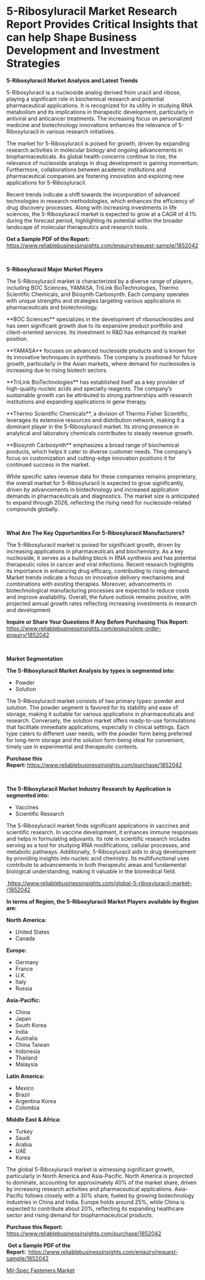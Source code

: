 <p><h1>5-Ribosyluracil Market Research Report Provides Critical Insights that can help Shape Business Development and Investment Strategies</h1></p><p><strong>5-Ribosyluracil Market Analysis and Latest Trends</strong></p>
<p><p>5-Ribosyluracil is a nucleoside analog derived from uracil and ribose, playing a significant role in biochemical research and potential pharmaceutical applications. It is recognized for its utility in studying RNA metabolism and its implications in therapeutic development, particularly in antiviral and anticancer treatments. The increasing focus on personalized medicine and biotechnology innovations enhances the relevance of 5-Ribosyluracil in various research initiatives.</p><p>The market for 5-Ribosyluracil is poised for growth, driven by expanding research activities in molecular biology and ongoing advancements in biopharmaceuticals. As global health concerns continue to rise, the relevance of nucleoside analogs in drug development is gaining momentum. Furthermore, collaborations between academic institutions and pharmaceutical companies are fostering innovation and exploring new applications for 5-Ribosyluracil.</p><p>Recent trends indicate a shift towards the incorporation of advanced technologies in research methodologies, which enhances the efficiency of drug discovery processes. Along with increasing investments in life sciences, the 5-Ribosyluracil market is expected to grow at a CAGR of 4.1% during the forecast period, highlighting its potential within the broader landscape of molecular therapeutics and research tools.</p></p>
<p><strong>Get a Sample PDF of the Report:&nbsp;</strong> <a href="https://www.reliablebusinessinsights.com/enquiry/request-sample/1852042?utm_campaign=3083&utm_medium=2&utm_source=Github&utm_content=ia&utm_term=27032025&utm_id=5-ribosyluracil">https://www.reliablebusinessinsights.com/enquiry/request-sample/1852042</a></p>
<p>&nbsp;</p>
<p><strong>5-Ribosyluracil Major Market Players</strong></p>
<p><p>The 5-Ribosyluracil market is characterized by a diverse range of players, including BOC Sciences, YAMASA, TriLink BioTechnologies, Thermo Scientific Chemicals, and Biosynth Carbosynth. Each company operates with unique strengths and strategies targeting various applications in pharmaceuticals and biotechnology.</p><p>**BOC Sciences** specializes in the development of ribonucleosides and has seen significant growth due to its expansive product portfolio and client-oriented services. Its investment in R&D has enhanced its market position.</p><p>**YAMASA** focuses on advanced nucleoside products and is known for its innovative techniques in synthesis. The company is positioned for future growth, particularly in the Asian markets, where demand for nucleosides is increasing due to rising biotech sectors.</p><p>**TriLink BioTechnologies** has established itself as a key provider of high-quality nucleic acids and specialty reagents. The company’s sustainable growth can be attributed to strong partnerships with research institutions and expanding applications in gene therapy.</p><p>**Thermo Scientific Chemicals**, a division of Thermo Fisher Scientific, leverages its extensive resources and distribution network, making it a dominant player in the 5-Ribosyluracil market. Its strong presence in analytical and laboratory chemicals contributes to steady revenue growth.</p><p>**Biosynth Carbosynth** emphasizes a broad range of biochemical products, which helps it cater to diverse customer needs. The company’s focus on customization and cutting-edge innovation positions it for continued success in the market.</p><p>While specific sales revenue data for these companies remains proprietary, the overall market for 5-Ribosyluracil is expected to grow significantly, driven by advancements in biotechnology and increased application demands in pharmaceuticals and diagnostics. The market size is anticipated to expand through 2026, reflecting the rising need for nucleoside-related compounds globally.</p></p>
<p>&nbsp;</p>
<p><strong>What Are The Key Opportunities For 5-Ribosyluracil Manufacturers?</strong></p>
<p><p>The 5-Ribosyluracil market is poised for significant growth, driven by increasing applications in pharmaceuticals and biochemistry. As a key nucleoside, it serves as a building block in RNA synthesis and has potential therapeutic roles in cancer and viral infections. Recent research highlights its importance in enhancing drug efficacy, contributing to rising demand. Market trends indicate a focus on innovative delivery mechanisms and combinations with existing therapies. Moreover, advancements in biotechnological manufacturing processes are expected to reduce costs and improve availability. Overall, the future outlook remains positive, with projected annual growth rates reflecting increasing investments in research and development.</p></p>
<p><strong>Inquire or Share Your Questions If Any Before Purchasing This Report:</strong> <a href="https://www.reliablebusinessinsights.com/enquiry/pre-order-enquiry/1852042?utm_campaign=3083&utm_medium=2&utm_source=Github&utm_content=ia&utm_term=27032025&utm_id=5-ribosyluracil">https://www.reliablebusinessinsights.com/enquiry/pre-order-enquiry/1852042</a></p>
<p>&nbsp;</p>
<p><strong>Market Segmentation</strong></p>
<p><strong>The 5-Ribosyluracil Market Analysis by types is segmented into:</strong></p>
<p><ul><li>Powder</li><li>Solution</li></ul></p>
<p><p>The 5-Ribosyluracil market consists of two primary types: powder and solution. The powder segment is favored for its stability and ease of storage, making it suitable for various applications in pharmaceuticals and research. Conversely, the solution market offers ready-to-use formulations that facilitate immediate applications, especially in clinical settings. Each type caters to different user needs, with the powder form being preferred for long-term storage and the solution form being ideal for convenient, timely use in experimental and therapeutic contexts.</p></p>
<p><strong>Purchase this Report:&nbsp;</strong><a href="https://www.reliablebusinessinsights.com/purchase/1852042?utm_campaign=3083&utm_medium=2&utm_source=Github&utm_content=ia&utm_term=27032025&utm_id=5-ribosyluracil">https://www.reliablebusinessinsights.com/purchase/1852042</a></p>
<p>&nbsp;</p>
<p><strong>The 5-Ribosyluracil Market Industry Research by Application is segmented into:</strong></p>
<p><ul><li>Vaccines</li><li>Scientific Research</li></ul></p>
<p><p>The 5-Ribosyluracil market finds significant applications in vaccines and scientific research. In vaccine development, it enhances immune responses and helps in formulating adjuvants. Its role in scientific research includes serving as a tool for studying RNA modifications, cellular processes, and metabolic pathways. Additionally, 5-Ribosyluracil aids in drug development by providing insights into nucleic acid chemistry. Its multifunctional uses contribute to advancements in both therapeutic areas and fundamental biological understanding, making it valuable in the biomedical field.</p></p>
<p><a href="https://www.reliablebusinessinsights.com/global-5-ribosyluracil-market-r1852042?utm_campaign=3083&utm_medium=2&utm_source=Github&utm_content=ia&utm_term=27032025&utm_id=5-ribosyluracil">&nbsp;https://www.reliablebusinessinsights.com/global-5-ribosyluracil-market-r1852042</a></p>
<p><strong>In terms of Region, the 5-Ribosyluracil Market Players available by Region are:</strong></p>
<p>
    <p> <strong> North America: </strong>
        <ul>
            <li>United States</li>
            <li>Canada</li>
        </ul>
        </p> 
    <p> <strong> Europe: </strong>
        <ul>
            <li>Germany</li>
            <li>France</li>
            <li>U.K.</li>
            <li>Italy</li>
            <li>Russia</li>
        </ul>
        </p> 
    <p> <strong> Asia-Pacific: </strong>
        <ul>
            <li>China</li>
            <li>Japan</li>
            <li>South Korea</li>
            <li>India</li>
            <li>Australia</li>
            <li>China Taiwan</li>
            <li>Indonesia</li>
            <li>Thailand</li>
            <li>Malaysia</li>
        </ul>
        </p> 
    <p> <strong> Latin America: </strong>
        <ul>
            <li>Mexico</li>
            <li>Brazil</li>
            <li>Argentina Korea</li>
            <li>Colombia</li>
        </ul>
        </p> 
    <p> <strong> Middle East & Africa: </strong>
        <ul>
            <li>Turkey</li>
            <li>Saudi</li>
            <li>Arabia</li>
            <li>UAE</li>
            <li>Korea</li>
        </ul>
    </p>
    </p>
<p><p>The global 5-Ribosyluracil market is witnessing significant growth, particularly in North America and Asia-Pacific. North America is projected to dominate, accounting for approximately 40% of the market share, driven by increasing research activities and pharmaceutical applications. Asia-Pacific follows closely with a 30% share, fueled by growing biotechnology industries in China and India. Europe holds around 25%, while China is expected to contribute about 20%, reflecting its expanding healthcare sector and rising demand for biopharmaceutical products.</p></p>
<p><strong>Purchase this Report: </strong><a href="https://www.reliablebusinessinsights.com/purchase/1852042?utm_campaign=3083&utm_medium=2&utm_source=Github&utm_content=ia&utm_term=27032025&utm_id=5-ribosyluracil">https://www.reliablebusinessinsights.com/purchase/1852042</a></p>
<p>&nbsp;<strong>Get a Sample PDF of the Report:&nbsp;&nbsp;</strong><a href="https://www.reliablebusinessinsights.com/enquiry/request-sample/1852042?utm_campaign=3083&utm_medium=2&utm_source=Github&utm_content=ia&utm_term=27032025&utm_id=5-ribosyluracil">https://www.reliablebusinessinsights.com/enquiry/request-sample/1852042</a></p>
<p><strong></strong></p>
<p><p><a href="https://github.com/zurubting/Market-Research-Report-List-1/blob/main/mil-spec-fasteners-market.md?utm_campaign=3083&utm_medium=2&utm_source=Github&utm_content=ia&utm_term=27032025&utm_id=5-ribosyluracil">Mil-Spec Fasteners Market</a></p></p>